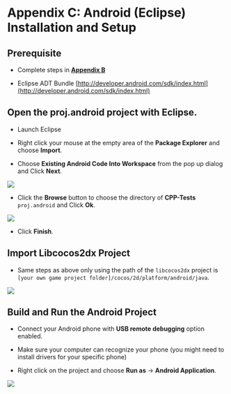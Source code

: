# Appendix C: Android (Eclipse) Installation and Setup

## Prerequisite
* Complete steps in **[Appendix B](../B/index.html)**

* Eclipse ADT Bundle [http://developer.android.com/sdk/index.html](http://developer.android.com/sdk/index.html)

## Open the proj.android project with Eclipse.

* Launch Eclipse

* Right click your mouse at the empty area of the __Package Explorer__ and choose
__Import__.

* Choose __Existing Android Code Into Workspace__ from the pop up dialog and Click
__Next__.

![](C-img/image2.png)

* Click the __Browse__ button to choose the directory of __CPP-Tests__ `proj.android`
and Click __Ok__.

![](C-img/image3.png)

* Click __Finish__.

## Import Libcocos2dx Project
* Same steps as above only using the path of the `libcocos2dx` project is
`[your own game project folder]/cocos/2d/platform/android/java`.

![](C-img/image5.png)

## Build and Run the Android Project
* Connect your Android phone with __USB remote debugging__ option enabled.

* Make sure your computer can recognize your phone (you might need to install
drivers for your specific phone)

* Right click on the project and choose __Run as__ -> __Android Application__.

![](C-img/image6.png)
